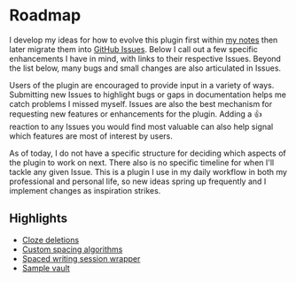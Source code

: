 # Roadmap
I develop my ideas for how to evolve this plugin first within [my notes](https://notes.zach.nz/#t=Spaced-Everything-plugin) then later migrate them into [GitHub Issues](https://github.com/zachmueller/spaced-everything/issues). Below I call out a few specific enhancements I have in mind, with links to their respective Issues. Beyond the list below, many bugs and small changes are also articulated in Issues. 

Users of the plugin are encouraged to provide input in a variety of ways. Submitting new Issues to highlight bugs or gaps in documentation helps me catch problems I missed myself. Issues are also the best mechanism for requesting new features or enhancements for the plugin. Adding a 👍 reaction to any Issues you would find most valuable can also help signal which features are most of interest by users. 

As of today, I do not have a specific structure for deciding which aspects of the plugin to work on next. There also is no specific timeline for when I'll tackle any given Issue. This is a plugin I use in my daily workflow in both my professional and personal life, so new ideas spring up frequently and I implement changes as inspiration strikes. 
## Highlights
- [Cloze deletions](https://github.com/zachmueller/spaced-everything/issues/18)
- [Custom spacing algorithms](https://github.com/zachmueller/spaced-everything/issues/24)
- [Spaced writing session wrapper](https://github.com/zachmueller/spaced-everything/issues/26)
- [Sample vault](https://github.com/zachmueller/spaced-everything/issues/22)